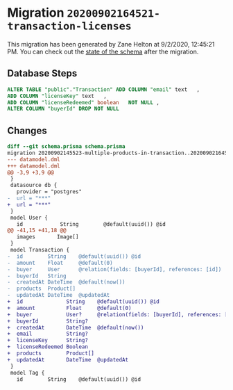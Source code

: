 # Migration `20200902164521-transaction-licenses`

This migration has been generated by Zane Helton at 9/2/2020, 12:45:21 PM.
You can check out the [state of the schema](./schema.prisma) after the migration.

## Database Steps

```sql
ALTER TABLE "public"."Transaction" ADD COLUMN "email" text   ,
ADD COLUMN "licenseKey" text   ,
ADD COLUMN "licenseRedeemed" boolean   NOT NULL ,
ALTER COLUMN "buyerId" DROP NOT NULL
```

## Changes

```diff
diff --git schema.prisma schema.prisma
migration 20200902145523-multiple-products-in-transaction..20200902164521-transaction-licenses
--- datamodel.dml
+++ datamodel.dml
@@ -3,9 +3,9 @@
 }
 datasource db {
   provider = "postgres"
-  url = "***"
+  url = "***"
 }
 model User {
   id            String        @default(uuid()) @id
@@ -41,15 +41,18 @@
   images       Image[]
 }
 model Transaction {
-  id        String    @default(uuid()) @id
-  amount    Float     @default(0)
-  buyer     User      @relation(fields: [buyerId], references: [id])
-  buyerId   String
-  createdAt DateTime  @default(now())
-  products  Product[]
-  updatedAt DateTime  @updatedAt
+  id              String    @default(uuid()) @id
+  amount          Float     @default(0)
+  buyer           User?     @relation(fields: [buyerId], references: [id])
+  buyerId         String?
+  createdAt       DateTime  @default(now())
+  email           String?
+  licenseKey      String?
+  licenseRedeemed Boolean
+  products        Product[]
+  updatedAt       DateTime  @updatedAt
 }
 model Tag {
   id        String    @default(uuid()) @id
```


